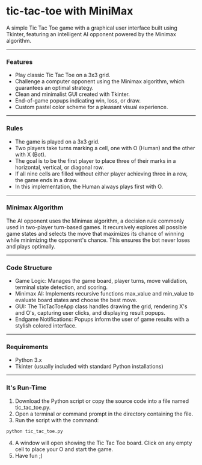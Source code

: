 # tic-tac-toe with MiniMax
A simple Tic Tac Toe game with a graphical user interface built using Tkinter, featuring an intelligent AI opponent powered by the Minimax algorithm.

---
### Features
- Play classic Tic Tac Toe on a 3x3 grid.
- Challenge a computer opponent using the Minimax algorithm, which guarantees an optimal strategy.
- Clean and minimalist GUI created with Tkinter.
- End-of-game popups indicating win, loss, or draw.
- Custom pastel color scheme for a pleasant visual experience.

---
### Rules
- The game is played on a 3x3 grid.
- Two players take turns marking a cell, one with O (Human) and the other with X (Bot).
- The goal is to be the first player to place three of their marks in a horizontal, vertical, or diagonal row.
- If all nine cells are filled without either player achieving three in a row, the game ends in a draw.
- In this implementation, the Human always plays first with O.

---
### Minimax Algorithm
The AI opponent uses the Minimax algorithm, a decision rule commonly used in two-player turn-based games. It recursively explores all possible game states and selects the move that maximizes its chance of winning while minimizing the opponent's chance.
This ensures the bot never loses and plays optimally.

---
### Code Structure
- Game Logic: Manages the game board, player turns, move validation, terminal state detection, and scoring.
- Minimax AI: Implements recursive functions max_value and min_value to evaluate board states and choose the best move.
- GUI: The TicTacToeApp class handles drawing the grid, rendering X's and O's, capturing user clicks, and displaying result popups.
- Endgame Notifications: Popups inform the user of game results with a stylish colored interface.

---
### Requirements
- Python 3.x
- Tkinter (usually included with standard Python installations)

---
### It's Run-Time
1. Download the Python script or copy the source code into a file named tic_tac_toe.py.
2. Open a terminal or command prompt in the directory containing the file.
3. Run the script with the command:
```bash
python tic_tac_toe.py
```
4. A window will open showing the Tic Tac Toe board. Click on any empty cell to place your O and start the game.
5. Have fun ;)
